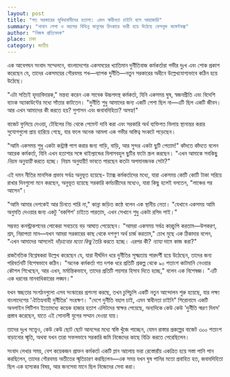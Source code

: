 ```yaml
---
layout: post
title: "গত সরকারের সুবিধাবাদীদের হতাশা: এমন স্বাধীনতা চাইনি বলে আহাজারি"
summary: "নানান পেশা ও বয়সের বিভিন্ন মানুষের চিৎকারে ভারী হয়ে উঠেছে ফেসবুক কমেন্টবক্স"
author: "নিজস্ব প্রতিবেদক"
place: ঢাকা
category: জাতীয়
---
```


এক আবেগঘন সংবাদ সম্মেলনে, বাংলাদেশের একসময়ের খ্যাতিমান দুর্নীতিবাজ কর্মকর্তারা গভীর দুঃখ এবং শোক প্রকাশ করেছেন যে, তাদের একসময়ের গৌরবময় শখ—ব্যাপক দুর্নীতি—নতুন সরকারের অধীনে উল্লেখযোগ্যভাবে কঠিন হয়ে উঠেছে।

"এটা সত্যিই হৃদয়বিদারক," মন্তব্য করেন এক সাবেক উচ্চপদস্থ কর্মকর্তা, যিনি একসময় ঘুষ, স্বজনপ্রীতি এবং বিদেশি ব্যাংক অ্যাকাউন্টের মধ্যে সাঁতার কাটতেন। "দুর্নীতি শুধু আমাদের জন্য একটি পেশা ছিল না—এটি ছিল একটি জীবন। আর এখন আমাদের কী করতে হয়? সুশাসন এবং জবাবদিহিতা? অসহ্য!"

বাজেট ফুলিয়ে দেওয়া, টেবিলের নিচ থেকে পেমেন্ট দাবি করা এবং সরকারি অর্থ ব্যক্তিগত ভিলায় স্থানান্তর করার সুযোগগুলো প্রায় হারিয়ে গেছে, যার ফলে অনেক আমলা এক গভীর অস্তিত্ব সংকটে পড়েছেন।

"আমি একসময় শুধু একটা কন্ট্রাক্ট পাশ করার জন্য গাড়ি, বাড়ি, আর সুন্দর একটা ছুটি পেতাম!" কাঁদতে কাঁদতে বলেন আরেক কর্মকর্তা, যিনি এখন হতাশার সঙ্গে থাইল্যান্ডের বিলাসবহুল ছুটির ফটো স্ক্রল করছেন। "এখন আমাকে সবকিছু *নিয়ম অনুযায়ী* করতে হচ্ছে। নিয়ম অনুযায়ী! ভাবতে পারছেন কতটা অপমানজনক সেটা?"

এই দমন নীতির মানসিক প্রভাব সর্বত্র অনুভূত হয়েছে- ট্যাক্স কর্মকর্তাদের মধ্যে, যারা একসময় কোটি কোটি টাকা সরিয়ে রাখার দিনগুলো মনে করছেন, অনুভূত হয়েছে সরকারি কর্মচারীদের মধ্যেও, যারা কিছু হলেই বলতেন, "লাঞ্চের পর আসেন"।

"আমি আমার দেশকেই আর চিনতে পারি না," কান্না জড়িত কণ্ঠে বলেন এক স্থানীয় নেতা। "যেখানে একসময় আমি অনুমতি দেওয়ার জন্য একটু 'বকশিশ' চাইতে পারতাম, এখন সেখানে শুধু একটা রসিদ পাই।"

সম্ভবত কনস্ট্রাকশনের লোকেরা সবচেয়ে বড় আঘাত পেয়েছেন। "আমরা একসময় সর্বত্র কারচুপি করতাম—উপকরণ, শ্রম, নিরাপত্তা মান—যখন আমরা সরকারের কাছ থেকে দশগুণ অর্থ চার্জ করতাম," চোখ মুছে এক ঠিকাদার বলেন, "এখন আমাদের আসলেই *দাঁড়ানোর মতো কিছু* তৈরি করতে হচ্ছে। এরপর কী? *ন্যায্য* দামে কাজ করা?"

রাজনৈতিক বিশ্লেষকরা উল্লেখ করেছেন যে, যারা দীর্ঘদিন ধরে দুর্নীতির সূক্ষ্মতায় পারদর্শী হয়ে উঠেছেন, তাদের জন্য পরিবর্তনটি বিশেষভাবে কঠিন। "অনেক কর্মকর্তা গত দশক ধরে প্রতিটি প্রকল্প থেকে ৯০ শতাংশ কাটমানি নেওয়ার কৌশল শিখেছেন, আর এখন, মর্মান্তিকভাবে, তাদের প্রতিটি পয়সার হিসাব দিতে হচ্ছে," বলেন এক বিশেষজ্ঞ। "এটি এক ধরনের মানবাধিকারের লঙ্ঘন।"

যখন স্বচ্ছতার সংগঠনগুলো এসব সংস্কারের প্রশংসা করছে, তখন চুপিচুপি একটি নতুন আন্দোলন শুরু হয়েছে, যার লক্ষ্য বাংলাদেশের 'ঐতিহ্যবাহী দুর্নীতির' সংরক্ষণ। "দেশে দুর্নীতি বহাল চাই, এমন স্বাধীনতা চাইনি" শিরোনামে একটি অনলাইন পিটিশন ইতোমধ্যে কয়েক হাজার হতাশ এলিটদের স্বাক্ষর পেয়েছে, অন্যদিকে কেউ কেউ 'দুর্নীতি স্মরণ দিবস' প্রস্তাব করেছেন, যাতে এই সোনালী যুগের সম্মান দেওয়া যায়।

তাদের দুঃখ সত্ত্বেও, কেউ কেউ ছোট ছোট আনন্দের মধ্যে স্বস্তি খুঁজে পাচ্ছেন, যেমন রাস্তার প্রকল্পের বাজেট ৩০০ শতাংশ বাড়ানোর স্মৃতি, অথবা যখন তারা সফলভাবে সরকারি জমি নিজেদের কাছে বিক্রি করতে পেরেছিলেন।

সংবাদ লেখার সময়, বেশ কয়েকজন প্রাক্তন কর্মকর্তা একটি ম্লান আলোয় ভরা রেস্তোরাঁয় একত্রিত হয়ে সস্তা পানি পান করছিলেন, তাদের গৌরবময় অতীতের স্মৃতিচারণ করছিলেন—এক সময় যখন ঘুষ পানির মতো প্রবাহিত হত, জবাবদিহিতা ছিল এক হাস্যকর বিষয়, আর জনসেবা মানে ছিল নিজেদের সেবা করা। 
